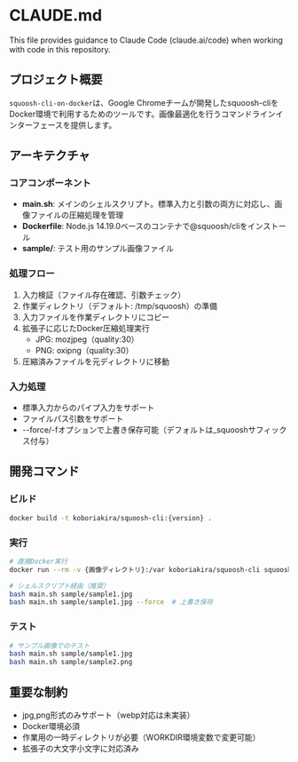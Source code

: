 # CLAUDE.md

This file provides guidance to Claude Code (claude.ai/code) when working with code in this repository.

## プロジェクト概要

`squoosh-cli-on-docker`は、Google Chromeチームが開発したsquoosh-cliをDocker環境で利用するためのツールです。画像最適化を行うコマンドラインインターフェースを提供します。

## アーキテクチャ

### コアコンポーネント

- **main.sh**: メインのシェルスクリプト。標準入力と引数の両方に対応し、画像ファイルの圧縮処理を管理
- **Dockerfile**: Node.js 14.19.0ベースのコンテナで@squoosh/cliをインストール
- **sample/**: テスト用のサンプル画像ファイル

### 処理フロー

1. 入力検証（ファイル存在確認、引数チェック）
2. 作業ディレクトリ（デフォルト: /tmp/squoosh）の準備
3. 入力ファイルを作業ディレクトリにコピー
4. 拡張子に応じたDocker圧縮処理実行
   - JPG: mozjpeg（quality:30）
   - PNG: oxipng（quality:30）
5. 圧縮済みファイルを元ディレクトリに移動

### 入力処理

- 標準入力からのパイプ入力をサポート
- ファイルパス引数をサポート
- --force/-fオプションで上書き保存可能（デフォルトは_squooshサフィックス付与）

## 開発コマンド

### ビルド
```bash
docker build -t koboriakira/squoosh-cli:{version} .
```

### 実行
```bash
# 直接Docker実行
docker run --rm -v {画像ディレクトリ}:/var koboriakira/squoosh-cli squoosh-cli --mozjpeg '{quality:30}' -d /var /var/{画像ファイル}

# シェルスクリプト経由（推奨）
bash main.sh sample/sample1.jpg
bash main.sh sample/sample1.jpg --force  # 上書き保存
```

### テスト
```bash
# サンプル画像でのテスト
bash main.sh sample/sample1.jpg
bash main.sh sample/sample2.png
```

## 重要な制約

- jpg,png形式のみサポート（webp対応は未実装）
- Docker環境必須
- 作業用の一時ディレクトリが必要（WORKDIR環境変数で変更可能）
- 拡張子の大文字小文字に対応済み